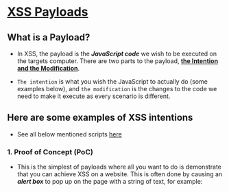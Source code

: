 # [XSS Payloads](https://tryhackme.com/room/xssgi)

## What is a Payload?

- In XSS, the payload is the ***JavaScript code*** we wish to be executed on the targets computer. There are two parts to the payload, **<ins>the Intention and the Modification</ins>**.


- `The intention` is what you wish the JavaScript to actually do (some examples below), and `the modification` is the changes to the code we need to make it execute as every scenario is different.


## Here are some examples of XSS intentions 
- See all below mentioned scripts [here](https://github.com/ShubhamJagtap2000/Cross-site-Scripting/tree/main/04%20-%20XSS%20Payloads/Payload%20List)

### 1. Proof of Concept (PoC)

- This is the simplest of payloads where all you want to do is demonstrate that you can achieve XSS on a website. This is often done by causing an ***alert box*** to pop up on the page with a string of text, for example:

  [<script>alert('XSS');</script>](https://github.com/ShubhamJagtap2000/Cross-site-Scripting/blob/main/04%20-%20XSS%20Payloads/Payload%20List/1.%20POC.js)
